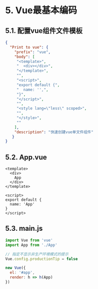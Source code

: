 # 5. Vue最基本编码

## 5.1. 配置vue组件文件模板

```json
{
  "Print to vue": {
    "prefix": "vue",
    "body": [
     "<template>",
     "  <div></div>",
     "</template>",
     "",
     "<script>",
     "export default {",
     "  name: '',",
     "}",
     "</script>",
     "",
     "<style lang=\"less\" scoped>",
     "",
     "</style>",
     ""
    ],
    "description": "快速创建vue单文件组件"
   }
}
```



## 5.2. App.vue

```vue
<template>
  <div>
    App
  </div>
</template>

<script>
export default {
  name: 'App'
}
</script>
```



## 5.3. main.js

```js
import Vue from 'vue'
import App from './App'

// 指定不显示非生产环境模式的提示
Vue.config.productionTip = false

new Vue({
  el: '#app',
  render: h => h(App)
})
```


